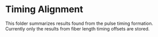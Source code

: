 # Timing Alignment

This folder summarizes results found from the pulse timing formation.
Currently only the results from fiber length timing offsets are stored.

